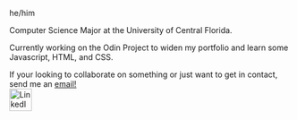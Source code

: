 <p>he/him</p>
<p>Computer Science Major at the University of Central Florida.</p>
<p>Currently working on the Odin Project to widen my portfolio and learn some Javascript, HTML, and CSS.</p>
If your looking to collaborate on something or just want to get in contact, send me an <a href="mailto:nsanchez9009@gmail.com">email!</a>
<br>
<a href="www.linkedin.com/in/nsanchez9009"><img src="https://i.imgur.com/Ks8W7j6.png" width="40px" alt="LinkedIn"></a>
